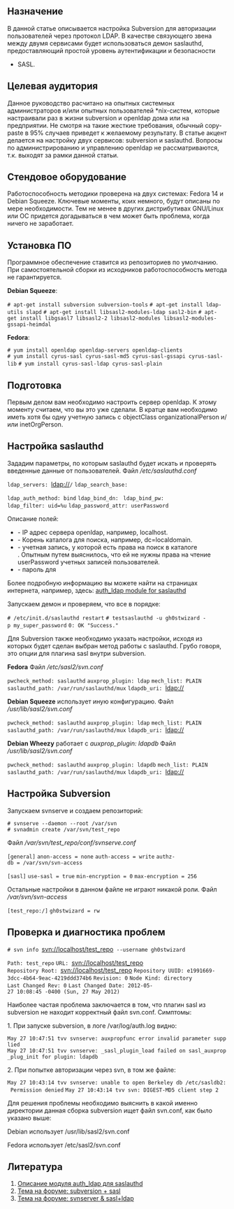 ## Назначение

В данной статье описывается настройка Subversion для авторизации
пользователей через протокол LDAP. В качестве связующего звена
между двумя сервисами будет использоваться демон saslauthd,
предоставляющий простой уровень аутентификации и безопасности
- SASL.

## Целевая аудитория

Данное руководство расчитано на опытных системных администраторов и/или
опытных пользователей \*nix-систем, которые настраивали раз в жизни
subversion и openldap дома или на предприятии. Не смотря на такие
жесткие требования, обычный copy-paste в 95% случаев приведет к
желаемому результату. В статье акцент делается на настройку двух
сервисов: subversion и saslauthd. Вопросы по администрированию и
управлению openldap не рассматриваются, т.к. выходят за рамки данной
статьи.

## Стендовое оборудование

Работоспособность методики проверена на двух системах: Fedora 14 и
Debian Squeeze. Ключевые моменты, коих немного, будут описаны по мере
необходимости. Тем не менее в других дистрибутивах GNU/Linux или ОС
придется догадываться в чем может быть проблема, когда ничего не
заработает.

## Установка ПО

Программное обеспечение ставится из репозиториев по умолчанию. При
самостоятельной сборки из исходников работоспособность метода не
гарантируется.

**Debian Squeeze**:

`# apt-get install subversion subversion-tools`
`# apt-get install ldap-utils slapd`
`# apt-get install libsasl2-modules-ldap sasl2-bin`
`# apt-get install libgsasl7 libsasl2-2 libsasl2-modules libsasl2-modules-gssapi-heimdal`

**Fedora**:

`# yum install openldap openldap-servers openldap-clients`
`# yum install cyrus-sasl cyrus-sasl-md5 cyrus-sasl-gssapi cyrus-sasl-lib`
`# yum install cyrus-sasl-ldap cyrus-sasl-plain`

## Подготовка

Первым делом вам необходимо настроить сервер openldap. К этому моменту
считаем, что вы это уже сделали. В кратце вам необходимо иметь хотя бы
одну учетную запись с objectClass organizationalPerson и/или
inetOrgPerson.

## Настройка saslauthd

Зададим параметры, по которым saslauthd будет искать и проверять
введенные данные от пользователей. Файл */etc/saslauthd.conf*

`ldap_servers: `<ldap://>**<SERVER IP ADDRESS>**`/`
`ldap_search_base: `**<search DN>**
`ldap_auth_method: bind`
`ldap_bind_dn: `**<bind DN>**
`ldap_bind_pw: `**<bind DN password>**
`ldap_filter: uid=%u`
`ldap_password_attr: userPassword`

Описание полей:

  - **<SERVER IP ADDRESS>** - IP адрес сервера openldap, например,
    localhost.
  - **<search DN>** - Корень каталога для поиска, например,
    dc=localdomain.
  - **<bind DN>** - учетная запись, у которой есть права на поиск в
    каталоге **<search DN>**. Опытным путем выяснилось, что ей не
    нужны права на чтение userPassword учетных записей пользователей.
  - **<bind DN password>** - пароль для **<bind DN>**

Более подробную информацию вы можете найти на страницах интернета,
например, здесь: [auth_ldap module for
saslauthd](http://www.opensource.apple.com/source/passwordserver_sasl/passwordserver_sasl-159/cyrus_sasl/saslauthd/LDAP_SASLAUTHD?txt)

Запускаем демон и проверяем, что все в порядке:

`# /etc/init.d/saslauthd restart`
`# testsaslauthd -u gh0stwizard -p my_super_password`
`0: OK "Success."`

Для Subversion также необходимо указать настройки, исходя из которых
будет сделан выбран метод работы с saslauthd. Грубо говоря, это
опции для плагина sasl внутри subversion.

**Fedora** Файл */etc/sasl2/svn.conf*

`pwcheck_method: saslauthd`
`auxprop_plugin: ldap`
`mech_list: PLAIN`
`saslauthd_path: /var/run/saslauthd/mux`
`ldapdb_uri: `<ldap://>

**Debian Squeeze** использует иную конфигурацию. Файл
*/usr/lib/sasl2/svn.conf*

`pwcheck_method: saslauthd`
`auxprop_plugin: ldap`
`mech_list: PLAIN`
`saslauthd_path: /var/run/saslauthd/mux`
`ldapdb_uri: `<ldap://>

**Debian Wheezy** работает с *auxprop_plugin: ldapdb* Файл
*/usr/lib/sasl2/svn.conf*

`pwcheck_method: saslauthd`
`auxprop_plugin: ldapdb`
`mech_list: PLAIN`
`saslauthd_path: /var/run/saslauthd/mux`
`ldapdb_uri: `<ldap://>

## Настройка Subversion

Запускаем svnserve и создаем репозиторий:

`# svnserve --daemon --root /var/svn`
`# svnadmin create /var/svn/test_repo`

Файл */var/svn/test_repo/conf/svnserve.conf*

`[general]`
`anon-access = none`
`auth-access = write`
`authz-db = /var/svn/svn-access`

`[sasl]`
`use-sasl = true`
`min-encryption = 0`
`max-encryption = 256`

Остальные настройки в данном файле не играют никакой роли. Файл
*/var/svn/svn-access*

`[test_repo:/]`
`gh0stwizard = rw`

## Проверка и диагностика проблем

`# svn info `<svn://localhost/test_repo>` --username gh0stwizard`

`Path: test_repo`
`URL: `<svn://localhost/test_repo>
`Repository Root: `<svn://localhost/test_repo>
`Repository UUID: e1991669-3dcc-4b64-9eac-4219ddd374b6`
`Revision: 0`
`Node Kind: directory`
`Last Changed Rev: 0`
`Last Changed Date: 2012-05-27 10:08:45 -0400 (Sun, 27 May 2012)`

Наиболее частая проблема заключается в том, что плагин sasl из
subversion не находит корректный файл svn.conf. Симптомы:

1\. При запуске subversion, в логе /var/log/auth.log видно:

`May 27 10:47:51 tvv svnserve: auxpropfunc error invalid parameter supplied`
`May 27 10:47:51 tvv svnserve: _sasl_plugin_load failed on sasl_auxprop_plug_init for plugin: ldapdb`

2\. При попытке авторизации через svn, в том же файле:

`May 27 10:43:14 tvv svnserve: unable to open Berkeley db /etc/sasldb2: Permission denied`
`May 27 10:43:14 tvv svn: DIGEST-MD5 client step 2`

Для решения проблемы необходимо выяснить в какой именно директории
данная сборка subversion ищет файл svn.conf, как было указано
выше:

Debian использует /usr/lib/sasl2/svn.conf

Fedora использует /etc/sasl2/svn.conf

## Литература

1.  [Описание модуля auth_ldap для
    saslauthd](http://www.opensource.apple.com/source/passwordserver_sasl/passwordserver_sasl-159/cyrus_sasl/saslauthd/LDAP_SASLAUTHD?txt)
2.  [Тема на форуме: subversion +
    sasl](http://www.linux.org.ru/forum/development/7622495)
3.  [Тема на форуме: svnserver &
    sasl+ldap](http://www.linux.org.ru/forum/admin/7689522)